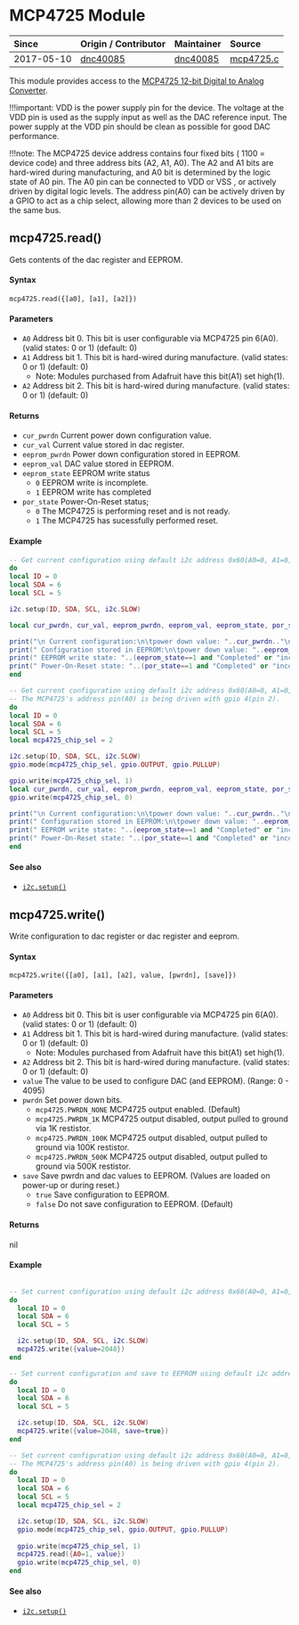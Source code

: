 # MCP4725 Module
| Since  | Origin / Contributor  | Maintainer  | Source  |
| :----- | :-------------------- | :---------- | :------ |
| 2017-05-10 | [dnc40085](https://github.com/dnc40085) | [dnc40085](https://github.com/dnc40085) | [mcp4725.c](../../../app/modules/mcp4725.c)|


This module provides access to the [MCP4725 12-bit Digital to Analog Converter](http://ww1.microchip.com/downloads/en/DeviceDoc/22039d.pdf).

!!!important:
	VDD is the power supply pin for the device. The voltage at the VDD pin is used as the supply input as well as the DAC reference input. The power supply at the VDD pin should be clean as possible for good DAC performance.

!!!note:
	The MCP4725 device address contains four fixed bits ( 1100 = device code) and three address bits (A2, A1, A0). The A2 and A1 bits are hard-wired during manufacturing, and A0 bit is determined by the logic state of A0 pin. The A0 pin can be connected to VDD or VSS , or actively driven by digital logic levels. The address pin(A0) can be actively driven by a GPIO to act as a chip select, allowing more than 2 devices to be used on the same bus.  

## mcp4725.read()
Gets contents of the dac register and EEPROM.

#### Syntax
`mcp4725.read({[a0], [a1], [a2]})`

#### Parameters
- `A0` Address bit 0. This bit is user configurable via MCP4725 pin 6(A0). (valid states: 0 or 1) (default: 0)
- `A1` Address bit 1. This bit is hard-wired during manufacture. (valid states: 0 or 1) (default: 0)
	- Note: Modules purchased from Adafruit have this bit(A1) set high(1).
- `A2` Address bit 2. This bit is hard-wired during manufacture. (valid states: 0 or 1) (default: 0)

#### Returns
* `cur_pwrdn` Current power down configuration value. 
* `cur_val` Current value stored in dac register.
* `eeprom_pwrdn` Power down configuration stored in EEPROM.
* `eeprom_val` DAC value stored in EEPROM.
* `eeprom_state` EEPROM write status
	* `0` EEPROM write is incomplete.
	* `1` EEPROM write has completed
* `por_state` Power-On-Reset status;
	* `0` The MCP4725 is performing reset and is not ready.
	* `1` The MCP4725 has sucessfully performed reset.

#### Example
```lua
-- Get current configuration using default i2c address 0x60(A0=0, A1=0, A2=0).
do
local ID = 0
local SDA = 6
local SCL = 5

i2c.setup(ID, SDA, SCL, i2c.SLOW)

local cur_pwrdn, cur_val, eeprom_pwrdn, eeprom_val, eeprom_state, por_state = mcp4725.read()

print("\n Current configuration:\n\tpower down value: "..cur_pwrdn.."\n\tdac value: "..cur_val)
print(" Configuration stored in EEPROM:\n\tpower down value: "..eeprom_pwrdn.."\n\tdac value: "..eeprom_val)
print(" EEPROM write state: "..(eeprom_state==1 and "Completed" or "incomplete"))
print(" Power-On-Reset state: "..(por_state==1 and "Completed" or "incomplete"))
end

-- Get current configuration using default i2c address 0x60(A0=0, A1=0, A2=0).
-- The MCP4725's address pin(A0) is being driven with gpio 4(pin 2).
do
local ID = 0
local SDA = 6
local SCL = 5
local mcp4725_chip_sel = 2

i2c.setup(ID, SDA, SCL, i2c.SLOW)
gpio.mode(mcp4725_chip_sel, gpio.OUTPUT, gpio.PULLUP)

gpio.write(mcp4725_chip_sel, 1)
local cur_pwrdn, cur_val, eeprom_pwrdn, eeprom_val, eeprom_state, por_state = mcp4725.read({A0=1})
gpio.write(mcp4725_chip_sel, 0)

print("\n Current configuration:\n\tpower down value: "..cur_pwrdn.."\n\tdac value: "..cur_val)
print(" Configuration stored in EEPROM:\n\tpower down value: "..eeprom_pwrdn.."\n\tdac value: "..eeprom_val)
print(" EEPROM write state: "..(eeprom_state==1 and "Completed" or "incomplete"))
print(" Power-On-Reset state: "..(por_state==1 and "Completed" or "incomplete"))
end
```
#### See also
- [`i2c.setup()`](i2c.md#i2csetup)


## mcp4725.write()
Write configuration to dac register or dac register and eeprom.

#### Syntax
`mcp4725.write({[a0], [a1], [a2], value, [pwrdn], [save]})`

#### Parameters
- `A0` Address bit 0. This bit is user configurable via MCP4725 pin 6(A0). (valid states: 0 or 1) (default: 0)
- `A1` Address bit 1. This bit is hard-wired during manufacture. (valid states: 0 or 1) (default: 0)
	- Note: Modules purchased from Adafruit have this bit(A1) set high(1).
- `A2` Address bit 2. This bit is hard-wired during manufacture. (valid states: 0 or 1) (default: 0)
- `value` The value to be used to configure DAC (and EEPROM). (Range: 0 - 4095)
- `pwrdn` Set power down bits.
	- `mcp4725.PWRDN_NONE` MCP4725 output enabled. (Default)
	- `mcp4725.PWRDN_1K` MCP4725 output disabled, output pulled to ground via 1K restistor.
	- `mcp4725.PWRDN_100K` MCP4725 output disabled, output pulled to ground via 100K restistor.
	- `mcp4725.PWRDN_500K` MCP4725 output disabled, output pulled to ground via 500K restistor.
- `save` Save pwrdn and dac values to EEPROM. (Values are loaded on power-up or during reset.)
	- `true` Save configuration to EEPROM.
	- `false` Do not save configuration to EEPROM. (Default) 

#### Returns
nil

#### Example
```lua

-- Set current configuration using default i2c address 0x60(A0=0, A1=0, A2=0).
do
  local ID = 0
  local SDA = 6
  local SCL = 5

  i2c.setup(ID, SDA, SCL, i2c.SLOW)
  mcp4725.write({value=2048})
end

-- Set current configuration and save to EEPROM using default i2c address 0x60(A0=0, A1=0, A2=0).
do
  local ID = 0
  local SDA = 6
  local SCL = 5

  i2c.setup(ID, SDA, SCL, i2c.SLOW)
  mcp4725.write({value=2048, save=true})
end

-- Set current configuration using default i2c address 0x60(A0=0, A1=0, A2=0).
-- The MCP4725's address pin(A0) is being driven with gpio 4(pin 2).
do
  local ID = 0
  local SDA = 6
  local SCL = 5
  local mcp4725_chip_sel = 2

  i2c.setup(ID, SDA, SCL, i2c.SLOW)
  gpio.mode(mcp4725_chip_sel, gpio.OUTPUT, gpio.PULLUP)
  
  gpio.write(mcp4725_chip_sel, 1)
  mcp4725.read({A0=1, value})
  gpio.write(mcp4725_chip_sel, 0)
end
```
#### See also
- [`i2c.setup()`](i2c.md#i2csetup)
